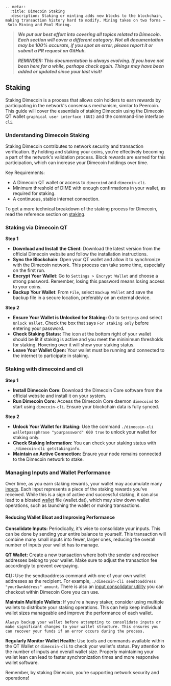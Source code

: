 ```{eval-rst}
.. meta::
  :title: Dimecoin Staking
  :description: Staking or minting adds new blocks to the blockchain, making transaction history hard to modify. Mining takes on two forms – Solo Mining and Pool Mining. 
```

> ***We put our best effort into covering all topics related to Dimecoin. Each section will cover a different category. Not all documentation may be 100% accurate, if you spot an error, please report it or submit a PR request on GitHub.***
>
> ***REMINDER: This documentation is always evolving. If you have not been here for a while, perhaps check again. Things may have been added or updated since your last visit!***

## Staking

Staking Dimecoin is a process that allows coin holders to earn rewards by participating in the network's consensus mechanism, similar to Peercoin. This guide will cover the essentials of staking Dimecoin using the Dimecoin QT wallet `graphical user interface (GUI)` and the command-line interface `cli`.

### Understanding Dimecoin Staking

Staking Dimecoin contributes to network security and transaction verification. By holding and staking your coins, you're effectively becoming a part of the network's validation process. Block rewards are earned for this participation, which can increase your Dimecoin holdings over time.

Key Requirements:
* A Dimecoin QT wallet or access to `dimecoind` and `dimecoin-cli`.
* Minimum threshold of DIME with enough confirmations in your wallet, as required for staking.
* A continuous, stable internet connection.

To get a more technical breakdown of the staking process for Dimecoin, read the reference section on [staking](../guide/blockchain-consensus.html#proof-of-stake).

### Staking via Dimecoin QT

**Step 1**

* **Download and Install the Client**: Download the latest version from the official Dimecoin website and follow the installation instructions.
* **Sync the Blockchain**: Open your QT wallet and allow it to synchronize with the Dimecoin network. This process can take some time, especially on the first run.
* **Encrypt Your Wallet**: Go to `Settings > Encrypt Wallet` and choose a strong password. Remember, losing this password means losing access to your coins.
* **Backup Your Wallet**: From `File`, select `Backup Wallet` and save the backup file in a secure location, preferably on an external device.

**Step 2**

* **Ensure Your Wallet is Unlocked for Staking:** Go to `Settings` and select `Unlock Wallet`. Check the box that says `For staking only` before entering your password.
* **Check Staking Status:** The icon at the bottom right of your wallet should be lit if staking is active and you meet the mininimum thresholds for staking. Hovering over it will show your staking status.
* **Leave Your Wallet Open:** Your wallet must be running and connected to the internet to participate in staking.

### Staking with dimecoind and cli

**Step 1**

* **Install Dimecoin Core:** Download the Dimecoin Core software from the official website and install it on your system.
* **Run Dimecoin Core:** Access the Dimecoin Core daemon `dimecoind` to start using `dimecoin-cli`. Ensure your blockchain data is fully synced.

**Step 2**

* **Unlock Your Wallet for Staking:** Use the command `./dimecoin-cli walletpassphrase "yourpassword" 600 true` to unlock your wallet for staking only.
* **Check Staking Information:** You can check your staking status with `./dimecoin-cli getstakinginfo`.
* **Maintain an Active Connection:** Ensure your node remains connected to the Dimecoin network to stake.

### Managing Inputs and Wallet Performance

Over time, as you earn staking rewards, your wallet may accumulate many [inputs](../reference/glossary.md#input). Each input represents a piece of the staking rewards you've received. While this is a sign of active and successful staking, it can also lead to a bloated [wallet](../reference/glossary.md#wallet) file (wallet.dat), which may slow down wallet operations, such as launching the wallet or making transactions.

#### Reducing Wallet Bloat and Improving Performance

**Consolidate Inputs:** Periodically, it's wise to consolidate your inputs. This can be done by sending your entire balance to yourself. This transaction will combine many small inputs into fewer, larger ones, reducing the overall number of inputs your wallet has to manage. 

**QT Wallet:** Create a new transaction where both the sender and receiver addresses belong to your wallet. Make sure to adjust the transaction fee accordingly to prevent overpaying.

**CLI:** Use the sendtoaddress command with one of your own wallet addresses as the recipient. For example, `./dimecoin-cli sendtoaddress "yourOwnAddress" amount`. There is also an [input consolidator utility](https://github.com/dime-coin/dimecoin/blob/master/src/util/iconsolidate_linux.py) you can checkout within Dimecoin Core you can use.

**Maintain Multiple Wallets:** If you're a heavy staker, consider using multiple wallets to distribute your staking operations. This can help keep individual wallet sizes manageable and improve the performance of each wallet.

```{important}
Always backup your wallet before attempting to consolidate inputs or make significant changes to your wallet structure. This ensures you can recover your funds if an error occurs during the process.
```

**Regularly Monitor Wallet Health:** Use tools and commands available within the QT Wallet or `dimecoin-cli` to check your wallet's status. Pay attention to the number of inputs and overall wallet size. Properly maintaining your wallet lean can lead to faster synchronization times and more responsive wallet software.

Remember, by staking Dimecoin, you're supporting network security and operations!

